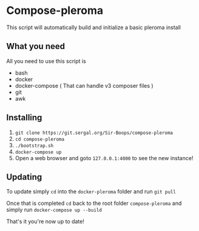 # Compose-pleroma

This script will automatically build and initialize a basic pleroma install 

## What you need
All you need to use this script is
* bash
* docker
* docker-compose ( That can handle v3 composer files )
* git
* awk

## Installing
1. `git clone https://git.sergal.org/Sir-Boops/compose-pleroma`
2. `cd compose-pleroma`
3. `./bootstrap.sh`
4. `docker-compose up`
5. Open a web browser and goto `127.0.0.1:4000` to see the new instance!

## Updating
To update simply `cd` into the `docker-pleroma` folder and run `git pull`

Once that is completed `cd` back to the root folder `compose-pleroma` and simply run `docker-compose up --build`

That's it you're now up to date!

